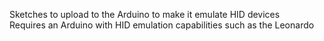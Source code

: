 Sketches to upload to the Arduino to make it emulate HID devices  
Requires an Arduino with HID emulation capabilities such as the Leonardo  
